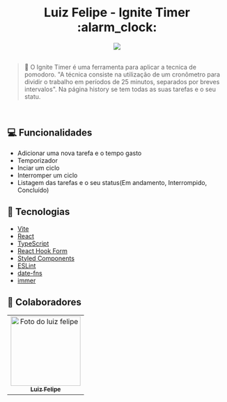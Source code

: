 <br />

  <h1 align="center">Luiz Felipe - Ignite Timer :alarm_clock: </h1>

<div align="center"><img src="./src/assets/screenchot.gif"></div>

<br>

> :mag_right: O Ignite Timer é uma ferramenta para aplicar a tecnica de pomodoro. "A técnica consiste na utilização de um cronômetro para dividir o trabalho em períodos de 25 minutos, separados por breves intervalos". Na página history se tem todas as suas tarefas e o seu statu.

<br>

## :computer: Funcionalidades

- Adicionar uma nova tarefa e o tempo gasto
- Temporizador
- Inciar um ciclo
- Interromper um ciclo
- Listagem das tarefas e o seu status(Em andamento, Interrompido, Concluído)

## :rocket: Tecnologias

- [Vite](https://vitejs.dev/)
- [React](https://pt-br.reactjs.org/)
- [TypeScript](https://www.typescriptlang.org/)
- [React Hook Form](https://react-hook-form.com/)
- [Styled Components](https://styled-components.com/)
- [ESLint](https://eslint.org/)
- [date-fns](https://date-fns.org/)
- [immer](https://github.com/immerjs/immer)

## :punch: Colaboradores

<table>
  <tr>
    <td align="center">
      <a href="#">
        <img src="https://avatars.githubusercontent.com/u/75274860?s=400&u=9e5dc5aad655b35597774819531e14d9bd653775&v=4" width="160px;" alt="Foto do luiz felipe"/><br>
        <sub>
          <b>Luiz Felipe</b>
        </sub>
      </a>
    </td>
  </tr>
</table>
